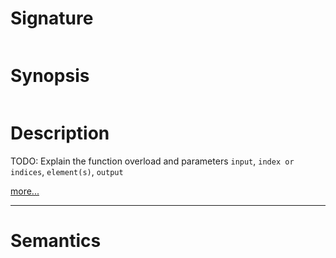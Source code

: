 # Signature
```vikid-signature
```

# Synopsis
```vikid-synopsis
```

# Description
TODO: Explain the function overload and parameters `input`, `index or indices`, `element(s)`, `output`

[more...](https://en.wikipedia.org/wiki/Array_data_structure)

----
# Semantics